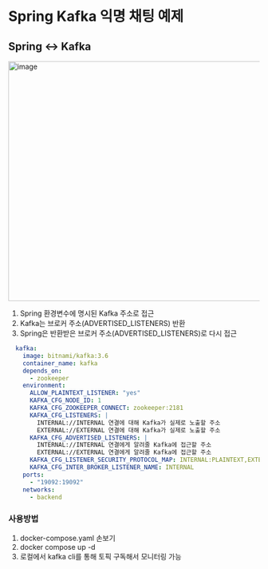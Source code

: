 # Spring Kafka 익명 채팅 예제

## Spring <-> Kafka

<img width="856" height="480" alt="image" src="https://github.com/user-attachments/assets/1ac90909-40e5-48ba-8a2f-e3110a9cdda3" />

1. Spring 환경변수에 명시된 Kafka 주소로 접근
2. Kafka는 브로커 주소(ADVERTISED_LISTENERS) 반환
3. Spring은 반환받은 브로커 주소(ADVERTISED_LISTENERS)로 다시 접근

``` yaml
  kafka:
    image: bitnami/kafka:3.6
    container_name: kafka
    depends_on:
      - zookeeper
    environment:
      ALLOW_PLAINTEXT_LISTENER: "yes"
      KAFKA_CFG_NODE_ID: 1
      KAFKA_CFG_ZOOKEEPER_CONNECT: zookeeper:2181
      KAFKA_CFG_LISTENERS: |
        INTERNAL://INTERNAL 연결에 대해 Kafka가 실제로 노출할 주소
        EXTERNAL://EXTERNAL 연결에 대해 Kafka가 실제로 노출할 주소
      KAFKA_CFG_ADVERTISED_LISTENERS: |
        INTERNAL://INTERNAL 연결에게 알려줄 Kafka에 접근할 주소
        EXTERNAL://EXTERNAL 연결에게 알려줄 Kafka에 접근할 주소
      KAFKA_CFG_LISTENER_SECURITY_PROTOCOL_MAP: INTERNAL:PLAINTEXT,EXTERNAL:PLAINTEXT
      KAFKA_CFG_INTER_BROKER_LISTENER_NAME: INTERNAL
    ports:
      - "19092:19092"
    networks:
      - backend
```

### 사용방법
1. docker-compose.yaml 손보기
2. docker compose up -d
3. 로컬에서 kafka cli를 통해 토픽 구독해서 모니터링 가능